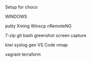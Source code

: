 Setup for choco

WINDOWS

putty
Xming
Winscp
nRemoteNG

7-zip
git bash
greenshot screen capture

kiwi syslog gen
VS Code
nmap

vagrant
terraform

